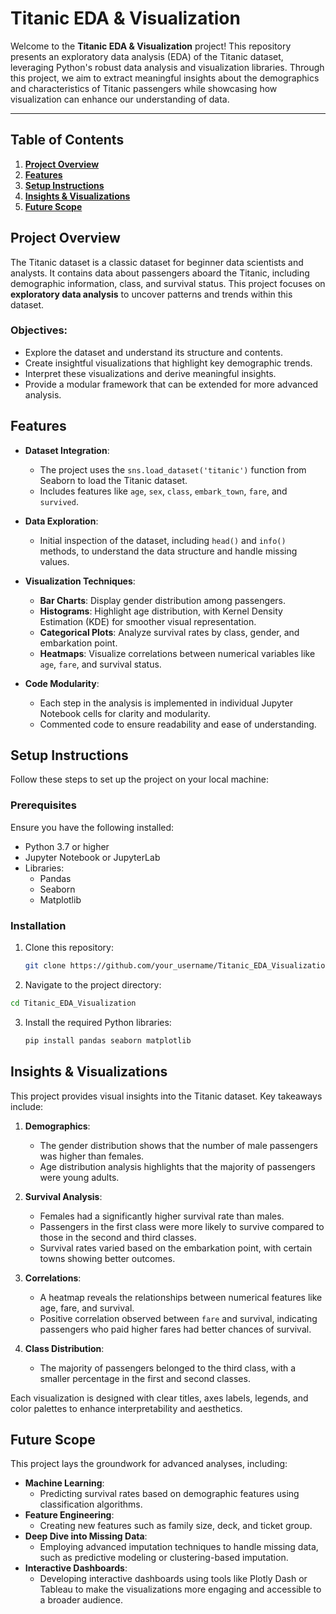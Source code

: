 # **Titanic EDA & Visualization**

Welcome to the **Titanic EDA & Visualization** project! This repository presents an exploratory data analysis (EDA) of the Titanic dataset, leveraging Python's robust data analysis and visualization libraries. Through this project, we aim to extract meaningful insights about the demographics and characteristics of Titanic passengers while showcasing how visualization can enhance our understanding of data.

---

## **Table of Contents**

1. [**Project Overview**](#project-overview)  
2. [**Features**](#features)  
3. [**Setup Instructions**](#setup-instructions)   
4. [**Insights & Visualizations**](#insights--visualizations)  
5. [**Future Scope**](#future-scope)  




## **Project Overview**

The Titanic dataset is a classic dataset for beginner data scientists and analysts. It contains data about passengers aboard the Titanic, including demographic information, class, and survival status. This project focuses on **exploratory data analysis** to uncover patterns and trends within this dataset.

### **Objectives**:
- Explore the dataset and understand its structure and contents.
- Create insightful visualizations that highlight key demographic trends.
- Interpret these visualizations and derive meaningful insights.
- Provide a modular framework that can be extended for more advanced analysis.


## **Features**

- **Dataset Integration**:
  - The project uses the `sns.load_dataset('titanic')` function from Seaborn to load the Titanic dataset.
  - Includes features like `age`, `sex`, `class`, `embark_town`, `fare`, and `survived`.

- **Data Exploration**:
  - Initial inspection of the dataset, including `head()` and `info()` methods, to understand the data structure and handle missing values.

- **Visualization Techniques**:
  - **Bar Charts**: Display gender distribution among passengers.
  - **Histograms**: Highlight age distribution, with Kernel Density Estimation (KDE) for smoother visual representation.
  - **Categorical Plots**: Analyze survival rates by class, gender, and embarkation point.
  - **Heatmaps**: Visualize correlations between numerical variables like `age`, `fare`, and survival status.

- **Code Modularity**:
  - Each step in the analysis is implemented in individual Jupyter Notebook cells for clarity and modularity.
  - Commented code to ensure readability and ease of understanding.


## **Setup Instructions**

Follow these steps to set up the project on your local machine:

### **Prerequisites**
Ensure you have the following installed:
- Python 3.7 or higher
- Jupyter Notebook or JupyterLab
- Libraries:
  - Pandas
  - Seaborn
  - Matplotlib

### **Installation**
1. Clone this repository:
   ```bash
   git clone https://github.com/your_username/Titanic_EDA_Visualization.git
   ```
2. Navigate to the project directory:
  ```bash
  cd Titanic_EDA_Visualization
  ```
3. Install the required Python libraries:

   ```bash 
   pip install pandas seaborn matplotlib
   ```


## **Insights & Visualizations**

This project provides visual insights into the Titanic dataset. Key takeaways include:

1. **Demographics**:
   - The gender distribution shows that the number of male passengers was higher than females.
   - Age distribution analysis highlights that the majority of passengers were young adults.

2. **Survival Analysis**:
   - Females had a significantly higher survival rate than males.
   - Passengers in the first class were more likely to survive compared to those in the second and third classes.
   - Survival rates varied based on the embarkation point, with certain towns showing better outcomes.

3. **Correlations**:
   - A heatmap reveals the relationships between numerical features like age, fare, and survival.
   - Positive correlation observed between `fare` and survival, indicating passengers who paid higher fares had better chances of survival.

4. **Class Distribution**:
   - The majority of passengers belonged to the third class, with a smaller percentage in the first and second classes.

Each visualization is designed with clear titles, axes labels, legends, and color palettes to enhance interpretability and aesthetics.

## **Future Scope**

This project lays the groundwork for advanced analyses, including:
- **Machine Learning**:
  - Predicting survival rates based on demographic features using classification algorithms.
- **Feature Engineering**:
  - Creating new features such as family size, deck, and ticket group.
- **Deep Dive into Missing Data**:
  - Employing advanced imputation techniques to handle missing data, such as predictive modeling or clustering-based imputation.
- **Interactive Dashboards**:
  - Developing interactive dashboards using tools like Plotly Dash or Tableau to make the visualizations more engaging and accessible to a broader audience.
